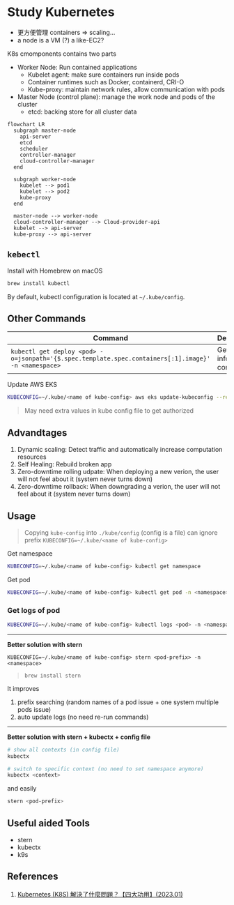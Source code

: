 # Study Kubernetes

- 更方便管理 containers => scaling...
- a node is a VM (?) a like-EC2?

K8s cmomponents contains two parts

- Worker Node: Run contained applications
  - Kubelet agent: make sure containers run inside pods
  - Container runtimes such as Docker, containerd, CRI-O
  - Kube-proxy: maintain network rules, allow communication with pods
- Master Node (control plane): manage the work node and pods of the cluster
  - etcd: backing store for all cluster data

```mermaid
flowchart LR
  subgraph master-node
    api-server
    etcd
    scheduler
    controller-manager
    cloud-controller-manager
  end

  subgraph worker-node
    kubelet --> pod1
    kubelet --> pod2
    kube-proxy
  end

  master-node --> worker-node
  cloud-controller-manager --> Cloud-provider-api
  kubelet --> api-server
  kube-proxy --> api-server

```

## `kebectl`

Install with Homebrew on macOS

```sh
brew install kubectl
```

By default, kubectl configuration is located at `~/.kube/config`.


## Other Commands

| Command | Description |
| ------- | ----------- |
| `kubectl get deploy <pod> -o=jsonpath='{$.spec.template.spec.containers[:1].image}' -n <namespace>` | Get image info in the container |

Update AWS EKS

```sh
KUBECONFIG=~/.kube/<name of kube-config> aws eks update-kubeconfig --region <region> --name <name>
```

> May need extra values in kube config file to get authorized

## Advandtages

1. Dynamic scaling: Detect traffic and automatically increase computation resources
2. Self Healing: Rebuild broken app
3. Zero-downtime rolling udpate: When deploying a new verion, the user will not feel about it (system never turns down)
3. Zero-downtime rollback: When downgrading a verion, the user will not feel about it (system never turns down)

## Usage

> Copying `kube-config` into `./kube/config` (config is a file) can ignore prefix `KUBECONFIG=~/.kube/<name of kube-config>`

Get namespace

```sh
KUBECONFIG=~/.kube/<name of kube-config> kubectl get namespace
```

Get pod

```sh
KUBECONFIG=~/.kube/<name of kube-config> kubectl get pod -n <namespace>
```

### Get logs of pod

```sh
KUBECONFIG=~/.kube/<name of kube-config> kubectl logs <pod> -n <namespace>
```

---

**Better solution with stern**

```shs
KUBECONFIG=~/.kube/<name of kube-config> stern <pod-prefix> -n <namespace>
```

> `brew install stern`

It improves

1. prefix searching (random names of a pod issue + one system multiple pods issue)
2. auto update logs (no need re-run commands)

---

**Better solution with stern + kubectx + config file**

```sh
# show all contexts (in config file)
kubectx

# switch to specific context (no need to set namespace anymore)
kubectx <context>
```

and easily

```sh
stern <pod-prefix>
```

## Useful aided Tools

- stern
- kubectx
- k9s

## References

1. [Kubernetes (K8S) 解決了什麼問題？【四大功用】(2023.01)](https://youtu.be/irf95K4N-1g)
